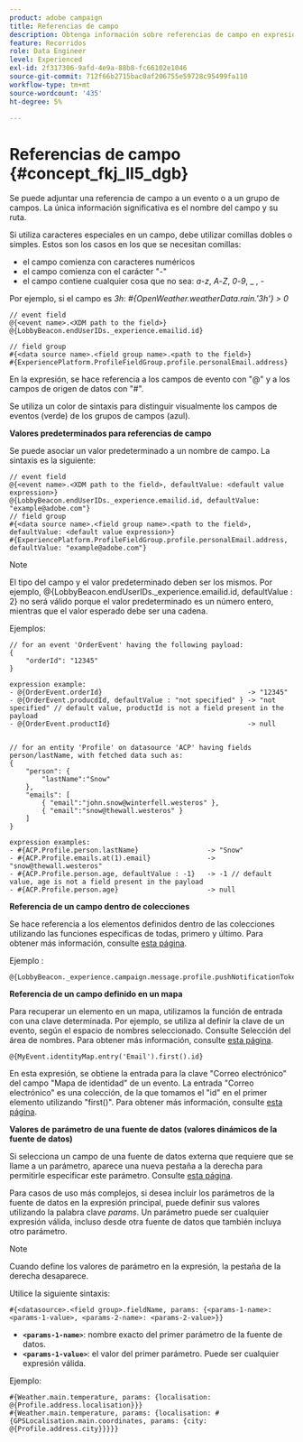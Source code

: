 ```yaml
---
product: adobe campaign
title: Referencias de campo
description: Obtenga información sobre referencias de campo en expresiones avanzadas
feature: Recorridos
role: Data Engineer
level: Experienced
exl-id: 2f317306-9afd-4e9a-88b8-fc66102e1046
source-git-commit: 712f66b2715bac0af206755e59728c95499fa110
workflow-type: tm+mt
source-wordcount: '435'
ht-degree: 5%

---
```


# Referencias de campo {#concept_fkj_ll5_dgb}

Se puede adjuntar una referencia de campo a un evento o a un grupo de campos. La única información significativa es el nombre del campo y su ruta.

Si utiliza caracteres especiales en un campo, debe utilizar comillas dobles o simples. Estos son los casos en los que se necesitan comillas:

* el campo comienza con caracteres numéricos
* el campo comienza con el carácter &quot;-&quot;
* el campo contiene cualquier cosa que no sea: _a_-_z_, _A_-_Z_, _0_-_9_, _ , _-_

Por ejemplo, si el campo es _3h_: _#{OpenWeather.weatherData.rain.&#39;3h&#39;} > 0_

```
// event field
@{<event name>.<XDM path to the field>}
@{LobbyBeacon.endUserIDs._experience.emailid.id}

// field group
#{<data source name>.<field group name>.<path to the field>}
#{ExperiencePlatform.ProfileFieldGroup.profile.personalEmail.address}
```

En la expresión, se hace referencia a los campos de evento con &quot;@&quot; y a los campos de origen de datos con &quot;#&quot;.

Se utiliza un color de sintaxis para distinguir visualmente los campos de eventos (verde) de los grupos de campos (azul).

**Valores predeterminados para referencias de campo**

Se puede asociar un valor predeterminado a un nombre de campo. La sintaxis es la siguiente:

```
// event field
@{<event name>.<XDM path to the field>, defaultValue: <default value expression>}
@{LobbyBeacon.endUserIDs._experience.emailid.id, defaultValue: "example@adobe.com"}
// field group
#{<data source name>.<field group name>.<path to the field>, defaultValue: <default value expression>}
#{ExperiencePlatform.ProfileFieldGroup.profile.personalEmail.address, defaultValue: "example@adobe.com"}
```

>[!NOTE]
>
>El tipo del campo y el valor predeterminado deben ser los mismos. Por ejemplo, @{LobbyBeacon.endUserIDs._experience.emailid.id, defaultValue : 2} no será válido porque el valor predeterminado es un número entero, mientras que el valor esperado debe ser una cadena.

Ejemplos:

```
// for an event 'OrderEvent' having the following payload:
{
    "orderId": "12345"
}
 
expression example:
- @{OrderEvent.orderId}                                    -> "12345"
- @{OrderEvent.producdId, defaultValue : "not specified" } -> "not specified" // default value, productId is not a field present in the payload
- @{OrderEvent.productId}                                  -> null
 
 
// for an entity 'Profile' on datasource 'ACP' having fields person/lastName, with fetched data such as:
{
    "person": {
        "lastName":"Snow"
    },
    "emails": [
        { "email":"john.snow@winterfell.westeros" },
        { "email":"snow@thewall.westeros" }
    ]
}
 
expression examples:
- #{ACP.Profile.person.lastName}                 -> "Snow"
- #{ACP.Profile.emails.at(1).email}              -> "snow@thewall.westeros"
- #{ACP.Profile.person.age, defaultValue : -1}   -> -1 // default value, age is not a field present in the payload
- #{ACP.Profile.person.age}                      -> null
```

**Referencia de un campo dentro de colecciones**

Se hace referencia a los elementos definidos dentro de las colecciones utilizando las funciones específicas de todas, primero y último. Para obtener más información, consulte [esta página](../expression/collection-management-functions.md).

Ejemplo :

```
@{LobbyBeacon._experience.campaign.message.profile.pushNotificationTokens.all()
```

**Referencia de un campo definido en un mapa**

Para recuperar un elemento en un mapa, utilizamos la función de entrada con una clave determinada. Por ejemplo, se utiliza al definir la clave de un evento, según el espacio de nombres seleccionado. Consulte Selección del área de nombres. Para obtener más información, consulte [esta página](../event/selecting-the-namespace.md).

```
@{MyEvent.identityMap.entry('Email').first().id}
```

En esta expresión, se obtiene la entrada para la clave &quot;Correo electrónico&quot; del campo &quot;Mapa de identidad&quot; de un evento. La entrada &quot;Correo electrónico&quot; es una colección, de la que tomamos el &quot;id&quot; en el primer elemento utilizando &quot;first()&quot;. Para obtener más información, consulte [esta página](../expression/collection-management-functions.md).

**Valores de parámetro de una fuente de datos (valores dinámicos de la fuente de datos)**

Si selecciona un campo de una fuente de datos externa que requiere que se llame a un parámetro, aparece una nueva pestaña a la derecha para permitirle especificar este parámetro. Consulte [esta página](../expression/expressionadvanced.md).

Para casos de uso más complejos, si desea incluir los parámetros de la fuente de datos en la expresión principal, puede definir sus valores utilizando la palabra clave _params_. Un parámetro puede ser cualquier expresión válida, incluso desde otra fuente de datos que también incluya otro parámetro.

>[!NOTE]
>
>Cuando define los valores de parámetro en la expresión, la pestaña de la derecha desaparece.

Utilice la siguiente sintaxis:

```
#{<datasource>.<field group>.fieldName, params: {<params-1-name>: <params-1-value>, <params-2-name>: <params-2-value>}}
```

* **`<params-1-name>`**: nombre exacto del primer parámetro de la fuente de datos.
* **`<params-1-value>`**: el valor del primer parámetro. Puede ser cualquier expresión válida.

Ejemplo:

```
#{Weather.main.temperature, params: {localisation: @{Profile.address.localisation}}}
#{Weather.main.temperature, params: {localisation: #{GPSLocalisation.main.coordinates, params: {city: @{Profile.address.city}}}}}
```
